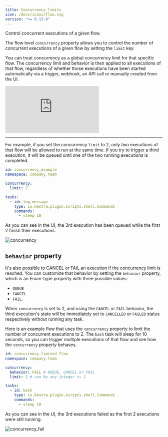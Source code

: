 ```yaml
---
title: Concurrency limits
icon: /docs/icons/flow.svg
version: ">= 0.13.0"
---
```


Control concurrent executions of a given flow.

The flow level `concurrency` property allows you to control the number of concurrent executions of a given flow by setting the `limit` key.

You can treat concurrency as a global concurrency limit for that specific flow. The concurrency limit and behavior is then applied to all executions of that flow, regardless of whether those executions have been started automatically via a trigger, webhook, an API call or manually created from the UI.

<div class="video-container">
  <iframe src="https://www.youtube.com/embed/lDGOqqMyQEo?si=01KzCswO3dHdhYdt" title="YouTube video player" frameborder="0" allow="accelerometer; autoplay; clipboard-write; encrypted-media; gyroscope; picture-in-picture; web-share" referrerpolicy="strict-origin-when-cross-origin" allowfullscreen></iframe>
</div>

---

For example, if you set the concurrency `limit` to 2, only two executions of that flow will be allowed to run at the same time. If you try to trigger a third execution, it will be queued until one of the two running executions is completed.

```yaml
id: concurrency_example
namespace: company.team

concurrency:
  limit: 2

tasks:
  - id: log_message
    type: io.kestra.plugin.scripts.shell.Commands
    commands:
      - sleep 10

```

As you can see in the UI, the 3rd execution has been queued while the first 2 finish their executions.

![concurrency](/docs/workflow-components/concurrency.png)

## `behavior` property

It's also possible to CANCEL or FAIL an execution if the concurrency limit is reached. You can customize that behavior by setting the `behavior` property, which is an Enum-type property with three possible values:

- `QUEUE`
- `CANCEL`
- `FAIL`.

When `concurrency` is set to 2, and using the `CANCEL` or `FAIL` behavior, the third execution's state will be immediately set to `CANCELLED` or `FAILED` status respectively without running any task.

Here is an example flow that uses the `concurrency` property to limit the number of concurrent executions to 2. The `bash` task will sleep for 10 seconds, so you can trigger multiple executions of that flow and see how the `concurrency` property behaves.

```yaml
id: concurrency_limited_flow
namespace: company.team

concurrency:
  behavior: FAIL # QUEUE, CANCEL or FAIL
  limit: 2 # can be any integer >= 1

tasks:
  - id: bash
    type: io.kestra.plugin.scripts.shell.Commands
    commands:
      - sleep 10
```

As you can see in the UI, the 3rd executions failed as the first 2 executions were still running.

![concurrency_fail](/docs/workflow-components/concurrency_fail.png)
